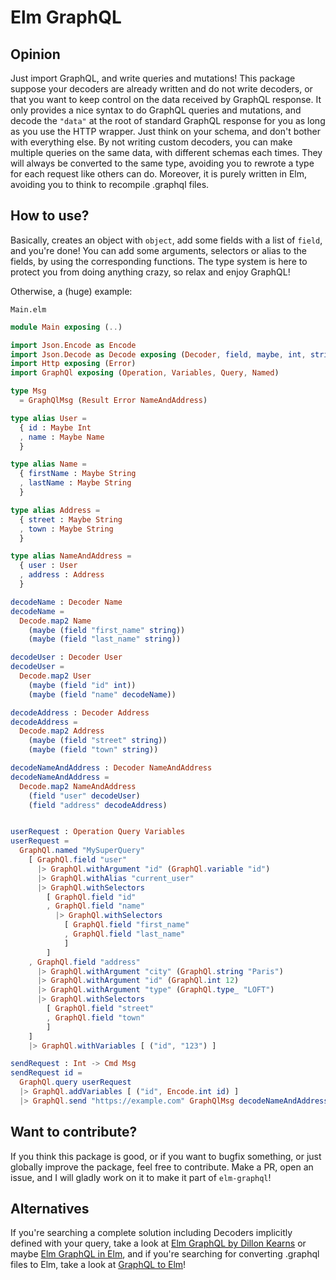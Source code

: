# Elm GraphQL

## Opinion

Just import GraphQL, and write queries and mutations! This package suppose your decoders are already written and do not write decoders, or that you want to keep control on the data received by GraphQL response. It only provides a nice syntax to do GraphQL queries and mutations, and decode the `"data"` at the root of standard GraphQL response for you as long as you use the HTTP wrapper. Just think on your schema, and don't bother with everything else. By not writing custom decoders, you can make multiple queries on the same data, with different schemas each times. They will always be converted to the same type, avoiding you to rewrote a type for each request like others can do. Moreover, it is purely written in Elm, avoiding you to think to recompile .graphql files.

## How to use?

Basically, creates an object with `object`, add some fields with a list of `field`, and you're done! You can add some arguments, selectors or alias to the fields, by using the corresponding functions. The type system is here to protect you from doing anything crazy, so relax and enjoy GraphQL!

Otherwise, a (huge) example:

`Main.elm`
```elm
module Main exposing (..)

import Json.Encode as Encode
import Json.Decode as Decode exposing (Decoder, field, maybe, int, string)
import Http exposing (Error)
import GraphQl exposing (Operation, Variables, Query, Named)

type Msg
  = GraphQlMsg (Result Error NameAndAddress)

type alias User =
  { id : Maybe Int
  , name : Maybe Name
  }

type alias Name =
  { firstName : Maybe String
  , lastName : Maybe String
  }

type alias Address =
  { street : Maybe String
  , town : Maybe String
  }

type alias NameAndAddress =
  { user : User
  , address : Address
  }

decodeName : Decoder Name
decodeName =
  Decode.map2 Name
    (maybe (field "first_name" string))
    (maybe (field "last_name" string))

decodeUser : Decoder User
decodeUser =
  Decode.map2 User
    (maybe (field "id" int))
    (maybe (field "name" decodeName))

decodeAddress : Decoder Address
decodeAddress =
  Decode.map2 Address
    (maybe (field "street" string))
    (maybe (field "town" string))

decodeNameAndAddress : Decoder NameAndAddress
decodeNameAndAddress =
  Decode.map2 NameAndAddress
    (field "user" decodeUser)
    (field "address" decodeAddress)


userRequest : Operation Query Variables
userRequest =
  GraphQl.named "MySuperQuery"
    [ GraphQl.field "user"
      |> GraphQl.withArgument "id" (GraphQl.variable "id")
      |> GraphQl.withAlias "current_user"
      |> GraphQl.withSelectors
        [ GraphQl.field "id"
        , GraphQl.field "name"
          |> GraphQl.withSelectors
            [ GraphQl.field "first_name"
            , GraphQl.field "last_name"
            ]
        ]
    , GraphQl.field "address"
      |> GraphQl.withArgument "city" (GraphQl.string "Paris")
      |> GraphQl.withArgument "id" (GraphQl.int 12)
      |> GraphQl.withArgument "type" (GraphQl.type_ "LOFT")
      |> GraphQl.withSelectors
        [ GraphQl.field "street"
        , GraphQl.field "town"
        ]
    ]
    |> GraphQl.withVariables [ ("id", "123") ]

sendRequest : Int -> Cmd Msg
sendRequest id =
  GraphQl.query userRequest
  |> GraphQl.addVariables [ ("id", Encode.int id) ]
  |> GraphQl.send "https://example.com" GraphQlMsg decodeNameAndAddress
```

## Want to contribute?

If you think this package is good, or if you want to bugfix something, or just globally improve the package, feel free to contribute. Make a PR, open an issue, and I will gladly work on it to make it part of `elm-graphql`!

## Alternatives

If you're searching a complete solution including Decoders implicitly defined with your query, take a look at [Elm GraphQL by Dillon Kearns](https://github.com/dillonkearns/elm-graphql) or maybe [Elm GraphQL in Elm](https://github.com/jamesmacaulay/elm-graphql), and if you're searching for converting .graphql files to Elm, take a look at [GraphQL to Elm](https://github.com/jahewson/elm-graphql)!
